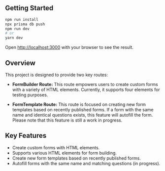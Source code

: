 ## Getting Started


```bash
npm run install
npx prisma db push
npm run dev
# or
yarn dev
```

Open [http://localhost:3000](http://localhost:3000) with your browser to see the result.

## Overview

This project is designed to provide two key routes:

- **FormBuilder Route:** This route empowers users to create custom forms with a variety of HTML elements. Currently, it supports four elements for testing purposes.

- **FormTemplate Route:** This route is focused on creating new form templates based on recently published forms. If a form with the same name and identical questions exists, this feature will autofill the form. Please note that this feature is still a work in progress.

## Key Features

- Create custom forms with HTML elements.
- Supports various HTML elements for form building.
- Create new form templates based on recently published forms.
- Autofill forms with the same name and matching questions (in progress).
